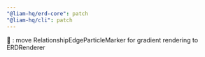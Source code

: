 ```yaml
---
"@liam-hq/erd-core": patch
"@liam-hq/cli": patch
---
```


🐛 : move RelationshipEdgeParticleMarker for gradient rendering to ERDRenderer
